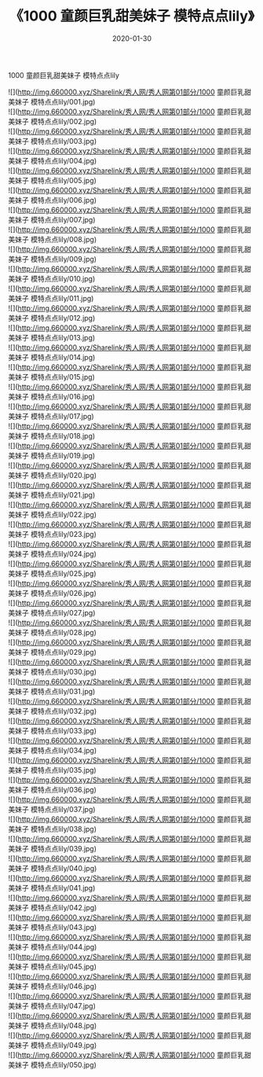 ﻿---
layout: post
title:  《1000 童颜巨乳甜美妹子 模特点点lily》
date:   2020-01-30
img: http://img.660000.xyz/Sharelink/秀人网/秀人网第01部分/1000 童颜巨乳甜美妹子 模特点点lily/000.jpg
categories: [美女, 清纯, 唯美]
---

1000 童颜巨乳甜美妹子 模特点点lily

  ![](http://img.660000.xyz/Sharelink/秀人网/秀人网第01部分/1000 童颜巨乳甜美妹子 模特点点lily/001.jpg) <br> ![](http://img.660000.xyz/Sharelink/秀人网/秀人网第01部分/1000 童颜巨乳甜美妹子 模特点点lily/002.jpg) <br> ![](http://img.660000.xyz/Sharelink/秀人网/秀人网第01部分/1000 童颜巨乳甜美妹子 模特点点lily/003.jpg) <br> ![](http://img.660000.xyz/Sharelink/秀人网/秀人网第01部分/1000 童颜巨乳甜美妹子 模特点点lily/004.jpg) <br> ![](http://img.660000.xyz/Sharelink/秀人网/秀人网第01部分/1000 童颜巨乳甜美妹子 模特点点lily/005.jpg) <br> ![](http://img.660000.xyz/Sharelink/秀人网/秀人网第01部分/1000 童颜巨乳甜美妹子 模特点点lily/006.jpg) <br> ![](http://img.660000.xyz/Sharelink/秀人网/秀人网第01部分/1000 童颜巨乳甜美妹子 模特点点lily/007.jpg) <br> ![](http://img.660000.xyz/Sharelink/秀人网/秀人网第01部分/1000 童颜巨乳甜美妹子 模特点点lily/008.jpg) <br> ![](http://img.660000.xyz/Sharelink/秀人网/秀人网第01部分/1000 童颜巨乳甜美妹子 模特点点lily/009.jpg) <br> ![](http://img.660000.xyz/Sharelink/秀人网/秀人网第01部分/1000 童颜巨乳甜美妹子 模特点点lily/010.jpg) <br> ![](http://img.660000.xyz/Sharelink/秀人网/秀人网第01部分/1000 童颜巨乳甜美妹子 模特点点lily/011.jpg) <br> ![](http://img.660000.xyz/Sharelink/秀人网/秀人网第01部分/1000 童颜巨乳甜美妹子 模特点点lily/012.jpg) <br> ![](http://img.660000.xyz/Sharelink/秀人网/秀人网第01部分/1000 童颜巨乳甜美妹子 模特点点lily/013.jpg) <br> ![](http://img.660000.xyz/Sharelink/秀人网/秀人网第01部分/1000 童颜巨乳甜美妹子 模特点点lily/014.jpg) <br> ![](http://img.660000.xyz/Sharelink/秀人网/秀人网第01部分/1000 童颜巨乳甜美妹子 模特点点lily/015.jpg) <br> ![](http://img.660000.xyz/Sharelink/秀人网/秀人网第01部分/1000 童颜巨乳甜美妹子 模特点点lily/016.jpg) <br> ![](http://img.660000.xyz/Sharelink/秀人网/秀人网第01部分/1000 童颜巨乳甜美妹子 模特点点lily/017.jpg) <br> ![](http://img.660000.xyz/Sharelink/秀人网/秀人网第01部分/1000 童颜巨乳甜美妹子 模特点点lily/018.jpg) <br> ![](http://img.660000.xyz/Sharelink/秀人网/秀人网第01部分/1000 童颜巨乳甜美妹子 模特点点lily/019.jpg) <br> ![](http://img.660000.xyz/Sharelink/秀人网/秀人网第01部分/1000 童颜巨乳甜美妹子 模特点点lily/020.jpg) <br> ![](http://img.660000.xyz/Sharelink/秀人网/秀人网第01部分/1000 童颜巨乳甜美妹子 模特点点lily/021.jpg) <br> ![](http://img.660000.xyz/Sharelink/秀人网/秀人网第01部分/1000 童颜巨乳甜美妹子 模特点点lily/022.jpg) <br> ![](http://img.660000.xyz/Sharelink/秀人网/秀人网第01部分/1000 童颜巨乳甜美妹子 模特点点lily/023.jpg) <br> ![](http://img.660000.xyz/Sharelink/秀人网/秀人网第01部分/1000 童颜巨乳甜美妹子 模特点点lily/024.jpg) <br> ![](http://img.660000.xyz/Sharelink/秀人网/秀人网第01部分/1000 童颜巨乳甜美妹子 模特点点lily/025.jpg) <br> ![](http://img.660000.xyz/Sharelink/秀人网/秀人网第01部分/1000 童颜巨乳甜美妹子 模特点点lily/026.jpg) <br> ![](http://img.660000.xyz/Sharelink/秀人网/秀人网第01部分/1000 童颜巨乳甜美妹子 模特点点lily/027.jpg) <br> ![](http://img.660000.xyz/Sharelink/秀人网/秀人网第01部分/1000 童颜巨乳甜美妹子 模特点点lily/028.jpg) <br> ![](http://img.660000.xyz/Sharelink/秀人网/秀人网第01部分/1000 童颜巨乳甜美妹子 模特点点lily/029.jpg) <br> ![](http://img.660000.xyz/Sharelink/秀人网/秀人网第01部分/1000 童颜巨乳甜美妹子 模特点点lily/030.jpg) <br> ![](http://img.660000.xyz/Sharelink/秀人网/秀人网第01部分/1000 童颜巨乳甜美妹子 模特点点lily/031.jpg) <br> ![](http://img.660000.xyz/Sharelink/秀人网/秀人网第01部分/1000 童颜巨乳甜美妹子 模特点点lily/032.jpg) <br> ![](http://img.660000.xyz/Sharelink/秀人网/秀人网第01部分/1000 童颜巨乳甜美妹子 模特点点lily/033.jpg) <br> ![](http://img.660000.xyz/Sharelink/秀人网/秀人网第01部分/1000 童颜巨乳甜美妹子 模特点点lily/034.jpg) <br> ![](http://img.660000.xyz/Sharelink/秀人网/秀人网第01部分/1000 童颜巨乳甜美妹子 模特点点lily/035.jpg) <br> ![](http://img.660000.xyz/Sharelink/秀人网/秀人网第01部分/1000 童颜巨乳甜美妹子 模特点点lily/036.jpg) <br> ![](http://img.660000.xyz/Sharelink/秀人网/秀人网第01部分/1000 童颜巨乳甜美妹子 模特点点lily/037.jpg) <br> ![](http://img.660000.xyz/Sharelink/秀人网/秀人网第01部分/1000 童颜巨乳甜美妹子 模特点点lily/038.jpg) <br> ![](http://img.660000.xyz/Sharelink/秀人网/秀人网第01部分/1000 童颜巨乳甜美妹子 模特点点lily/039.jpg) <br> ![](http://img.660000.xyz/Sharelink/秀人网/秀人网第01部分/1000 童颜巨乳甜美妹子 模特点点lily/040.jpg) <br> ![](http://img.660000.xyz/Sharelink/秀人网/秀人网第01部分/1000 童颜巨乳甜美妹子 模特点点lily/041.jpg) <br> ![](http://img.660000.xyz/Sharelink/秀人网/秀人网第01部分/1000 童颜巨乳甜美妹子 模特点点lily/042.jpg) <br> ![](http://img.660000.xyz/Sharelink/秀人网/秀人网第01部分/1000 童颜巨乳甜美妹子 模特点点lily/043.jpg) <br> ![](http://img.660000.xyz/Sharelink/秀人网/秀人网第01部分/1000 童颜巨乳甜美妹子 模特点点lily/044.jpg) <br> ![](http://img.660000.xyz/Sharelink/秀人网/秀人网第01部分/1000 童颜巨乳甜美妹子 模特点点lily/045.jpg) <br> ![](http://img.660000.xyz/Sharelink/秀人网/秀人网第01部分/1000 童颜巨乳甜美妹子 模特点点lily/046.jpg) <br> ![](http://img.660000.xyz/Sharelink/秀人网/秀人网第01部分/1000 童颜巨乳甜美妹子 模特点点lily/047.jpg) <br> ![](http://img.660000.xyz/Sharelink/秀人网/秀人网第01部分/1000 童颜巨乳甜美妹子 模特点点lily/048.jpg) <br> ![](http://img.660000.xyz/Sharelink/秀人网/秀人网第01部分/1000 童颜巨乳甜美妹子 模特点点lily/049.jpg) <br> ![](http://img.660000.xyz/Sharelink/秀人网/秀人网第01部分/1000 童颜巨乳甜美妹子 模特点点lily/050.jpg) <br>
